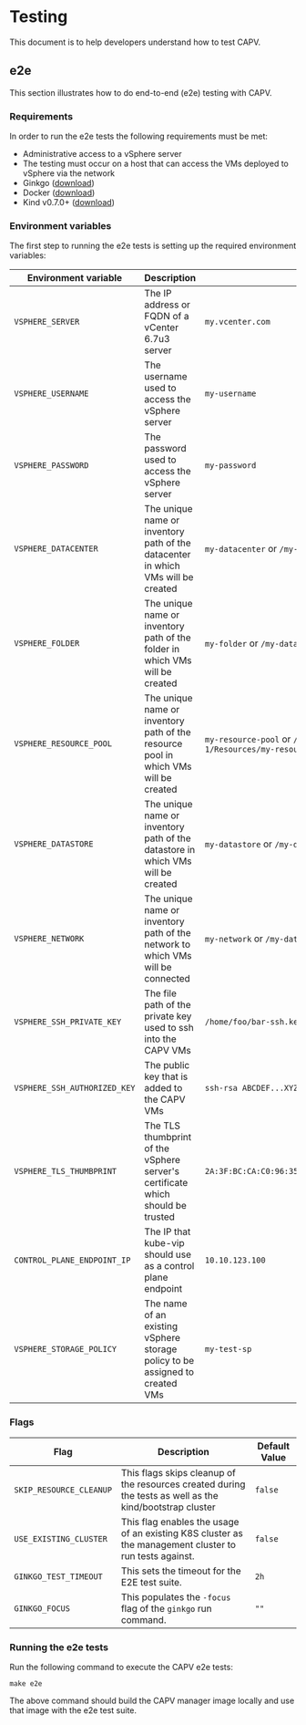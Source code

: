 # Testing

This document is to help developers understand how to test CAPV.

## e2e

This section illustrates how to do end-to-end (e2e) testing with CAPV.

### Requirements

In order to run the e2e tests the following requirements must be met:

* Administrative access to a vSphere server
* The testing must occur on a host that can access the VMs deployed to vSphere via the network
* Ginkgo ([download](https://onsi.github.io/ginkgo/#getting-ginkgo))
* Docker ([download](https://www.docker.com/get-started))
* Kind v0.7.0+ ([download](https://kind.sigs.k8s.io))

### Environment variables

The first step to running the e2e tests is setting up the required environment variables:

| Environment variable          | Description                                                                         | Example                                                                          |
| ----------------------------- | ----------------------------------------------------------------------------------- | -------------------------------------------------------------------------------- |
| `VSPHERE_SERVER`              | The IP address or FQDN of a vCenter 6.7u3 server                                    | `my.vcenter.com`                                                                 |
| `VSPHERE_USERNAME`            | The username used to access the vSphere server                                      | `my-username`                                                                    |
| `VSPHERE_PASSWORD`            | The password used to access the vSphere server                                      | `my-password`                                                                    |
| `VSPHERE_DATACENTER`          | The unique name or inventory path of the datacenter in which VMs will be created    | `my-datacenter` or `/my-datacenter`                                              |
| `VSPHERE_FOLDER`              | The unique name or inventory path of the folder in which VMs will be created        | `my-folder` or `/my-datacenter/vm/my-folder`                                     |
| `VSPHERE_RESOURCE_POOL`       | The unique name or inventory path of the resource pool in which VMs will be created | `my-resource-pool` or `/my-datacenter/host/Cluster-1/Resources/my-resource-pool` |
| `VSPHERE_DATASTORE`           | The unique name or inventory path of the datastore in which VMs will be created     | `my-datastore` or `/my-datacenter/datstore/my-datastore`                         |
| `VSPHERE_NETWORK`             | The unique name or inventory path of the network to which VMs will be connected     | `my-network` or `/my-datacenter/network/my-network`                              |
| `VSPHERE_SSH_PRIVATE_KEY`     | The file path of the private key used to ssh into the CAPV VMs                      | `/home/foo/bar-ssh.key`                                                          |
| `VSPHERE_SSH_AUTHORIZED_KEY`  | The public key that is added to the CAPV VMs                                        | `ssh-rsa ABCDEF...XYZ=`                                                          |
| `VSPHERE_TLS_THUMBPRINT`      | The TLS thumbprint of the vSphere server's certificate which should be trusted      | `2A:3F:BC:CA:C0:96:35:D4:B7:A2:AA:3C:C1:33:D9:D7:BE:EC:31:55`                    |
| `CONTROL_PLANE_ENDPOINT_IP`   | The IP that kube-vip should use as a control plane endpoint                         | `10.10.123.100`                                                                  |
| `VSPHERE_STORAGE_POLICY`      | The name of an existing vSphere storage policy to be assigned to created VMs        | `my-test-sp`                                                                     |

### Flags

| Flag                    | Description                                                                                              | Default Value |
|-------------------------|----------------------------------------------------------------------------------------------------------|-----------|
| `SKIP_RESOURCE_CLEANUP` | This flags skips cleanup of the resources created during the tests as well as the kind/bootstrap cluster | `false`   |
| `USE_EXISTING_CLUSTER`  | This flag enables the usage of an existing K8S cluster as the management cluster to run tests against.   | `false`   |
| `GINKGO_TEST_TIMEOUT`   | This sets the timeout for the E2E test suite.                                                            | `2h`      |
| `GINKGO_FOCUS`          | This populates the `-focus` flag of the `ginkgo` run command.                                            | `""`      |

### Running the e2e tests

Run the following command to execute the CAPV e2e tests:

```shell
make e2e
```

The above command should build the CAPV manager image locally and use that image with the e2e test suite.
